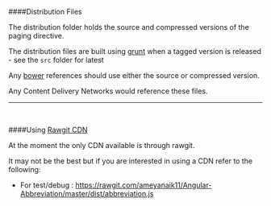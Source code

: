 ####Distribution Files


The distribution folder holds the source and compressed versions of the paging directive.

The distribution files are built using [grunt](http://gruntjs.com/) when a tagged version is released - see the `src` folder for latest

Any [bower](https://bower.io/) references should use either the source or compressed version.

Any Content Delivery Networks would reference these files.

---
<br/>

####Using [Rawgit CDN](https://rawgit.com/)

At the moment the only CDN available is through rawgit.

It may not be the best but if you are interested in using a CDN refer to the following:

- For test/debug : https://rawgit.com/ameyanaik11/Angular-Abbreviation/master/dist/abbreviation.js

